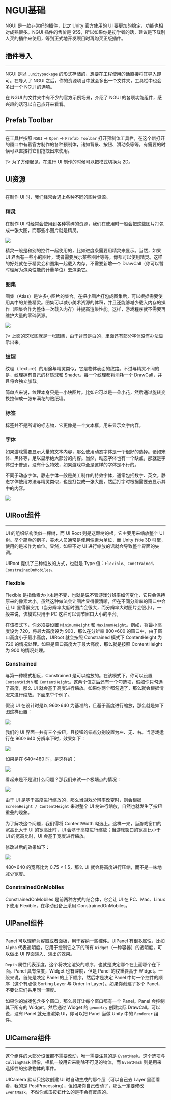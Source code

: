 # NGUI基础

NGUI 是一款非常好的插件，比之 Unity 官方使用的 UI 要更加的稳定，功能也相对成熟很多。NGUI 插件的售价是 95$，所以如果你是初学者的话，建议是下载别人买的插件来使用，等到正式地开发项目时再购买正版插件。

## 插件导入

---

NGUI 是以 `.unitypackage` 的形式存储的，想要在工程使用的话直接将其导入即可。在导入了 NGUI 之后，你的资源项目中就会多出一个文件夹，工具栏中也会多出一个 NGUI 的选项。

在 NGUI 的文件夹中有不少的官方示例场景，介绍了 NGUI 的各项功能组件，感兴趣的话可以自己点开来看看。

## Prefab Toolbar

---

在工具栏按照 `NGUI` -> `Open` -> `Prefab Toolbar` 打开预制体工具栏，在这个新打开的窗口中有着官方制作的各种预制体，诸如背景、按钮、滑动条等等，有需要的时候可以直接将它们拖拽出来使用。

?> 为了方便起见，在进行 UI 制作的时候可以把模式切换为 2D。

## UI资源

---

在制作 UI 时，我们经常会遇上各种不同的图片资源。

### 精灵

在制作 UI 时经常会使用到各种零碎的资源，我们在使用时一般会把这些图片打包成一张大图，而那些小图片就是精灵。

![](http://cdn.fantasticmiao.cn/image/post/U3D/NGUI%E5%9F%BA%E7%A1%80/23.png)

精灵一般是和别的控件一起使用的，比如进度条需要用精灵来显示。当然，如果 UI 界面有一些小的图片，或者需要展示某些图片等等，你都可以使用精灵。这样的好处就在于精灵会和图集一起载入内存，不需要新增一个 DrawCall（你可以暂时理解为渲染性能的计量单位）去渲染它。

### 图集

图集（Atlas）是许多小图片的集合。在把小图片打包成图集后，可以根据需要使用其中的某些精灵。图集可以减小美术资源的体积，并且还能够减少载入内存的操作（图集会作为整体一次载入内存）并提高渲染性能。这样，游戏程序就不需要再维护大量的零碎资源。

![](http://cdn.fantasticmiao.cn/image/post/U3D/NGUI%E5%9F%BA%E7%A1%80/20.png)

?> 上面的这张图就是一张图集，由于背景是白的，里面还有部分字体没有办法显示出来。

### 纹理

纹理（Texture）的用途与精灵类似，它是物体表面的纹路。不过与精灵不同的是，纹理拥有自己的材质球和 Shader。每一个纹理都将消耗一个 DrawCall，并且将会独立加载。

简单点来说，纹理本身只是一小块图片。比如它可以是一朵小花，然后通过旋转变换拉伸成一张布满花的贴纸墙。

### 标签

标签并不是所谓的标志物，它更像是一个文本框，用来显示文字内容。

### 字体

如果游戏需要显示大量的文本内容，那么使用动态字体是一个很好的选择。诸如宋体、黑体等，足以显示绝大部分的内容。当然，动态字体也有一个缺点，那就是字体过于普通，没有什么特效，如果游戏中全是这样的字体是不行的。

不同于动态字体，静态字体一般是美工制作的特效字体，通常包括数字、英文。静态字体使用方法与精灵类似，也是打包成一张大图，然后打字时根据需要去显示其中的内容。

![](http://cdn.fantasticmiao.cn/image/post/U3D/NGUI%E5%9F%BA%E7%A1%80/24.png)

## UIRoot组件

---

UI 的组织结构类似一棵树，而 UI Root 则是这颗树的根，它主要用来缩放整个 UI 树。举个简单的例子，美术人员通常是使用像素为单位，而 Unity 作为 3D 引擎，使用的是米作为单位。显然，如果不对 UI 进行缩放的话就会导致整个界面的失调。

UIRoot 提供了三种缩放的方式，也就是 Type 值：`Flexible`、`Constrained`、`ConstrainedOnMobiles`。

### Flexible

Flexible 是指像素大小永远不变，也就是说不管游戏分辨率如何变化，它只会保持原来的像素大小。虽然这种做法会让图片显得很清晰，但在不同分辨率的窗口中会让 UI 显得很突兀（当分辨率太低时图片会很大，而分辨率大时图片会很小）。一般来说，该模式只用于 PC 这种可以调节窗口大小的平台。

在该模式下，你必须要设置 `MinimumHeight` 和 `MaximumHeight`。例如，将最小高度设为 720，将最大高度设为 900，那么在分辨率 800*600 的窗口中，由于窗口高度小于最小高度，UIRoot 就会按照 Constrained 模式下 ContentHeight 为 720 的情况处理。如果是窗口高度大于最大高度，那么就是按照 ContentHeight 为 900 的情况处理。

### Constrained

与第一种模式相反，Constrained 是可以缩放的。在该模式下，你可以设置 `ContentWidth` 和 `ContentHeight`。这两个值之后还有一个勾选项，假如你只勾选了高度，那么 UI 就会基于高度进行缩放。如果你两个都勾选了，那么就会根据情况来进行缩放。下面来举个例子。

假设 UI 在设计时是以 960×640 为基准的，且基于高度进行缩放，那么就是如下图这样设置：

![](http://cdn.fantasticmiao.cn/image/post/U3D/NGUI%E5%9F%BA%E7%A1%80/58.png)

我们的 UI 界面一共有三个按钮，且按钮的锚点分别设置为左、无、右。当游戏运行在 960×640 分辨率下时，效果如下：

![](http://cdn.fantasticmiao.cn/image/post/U3D/NGUI%E5%9F%BA%E7%A1%80/59.png)

如果是在 640×480 时，是这样的：

![](http://cdn.fantasticmiao.cn/image/post/U3D/NGUI%E5%9F%BA%E7%A1%80/60.png)

看起来是不是没什么问题？那我们来试一个极端点的情况：

![](http://cdn.fantasticmiao.cn/image/post/U3D/NGUI%E5%9F%BA%E7%A1%80/61.png)

由于 UI 是基于高度进行缩放的，那么当游戏分辨率改变时，则会根据 `ScreenHeight / ContentHeight` 来对整个 UI 树进行缩放，自然也就发生了按钮重叠的现象。

为了解决这个问题，我们得将 ContentWidth 勾选上。这样一来，当游戏窗口的宽高比大于 UI 的宽高比时，UI 会基于高度进行缩放；当游戏窗口的宽高比小于 UI 的宽高比时，UI 会基于宽度进行缩放。

修改过后的效果如下：

![](http://cdn.fantasticmiao.cn/image/post/U3D/NGUI%E5%9F%BA%E7%A1%80/62.png)

480×640 的宽高比为 0.75 < 1.5，那么 UI 就会将高度进行压缩，而不是一味地减少宽度。

### ConstrainedOnMobiles

ConstrainedOnMobiles 是前两种方式的结合体，它会让 UI 在 PC、Mac、Linux 下使用 Flexible，在移动设备上采用 ConstrainedOnMobiles。

## UIPanel组件

---

Panel 可以理解为容器或者面板，用于容纳一些控件。UIPanel 有很多属性，比如 `Alpha` 代表透明度，它用于控制它之下的所有 `Widget`（一种容器）的透明度，可以做出 UI 界面淡入、淡出的效果。

`Depth` 属性代表深度，这个将决定渲染的顺序，也就是决定哪个在上面哪个在下面。Panel 具有深度，Widget 也有深度，但是 Panel 的权重要高于 Widget。一般来说，首先是决定 Panel 的上下顺序，然后才是决定 Panel 中每一个控件的顺序（这个有点像 Sorting Layer 与 Order In Layer）。如果你创建了多个 Panel，不要让它们共用同一深度。

如果你的游戏包含多个窗口，那么最好让每个窗口都有一个 Panel。Panel 会控制其下所有的 Widget，然后通过 Widget 的 `geometry` 创建实际 DrawCall。可以说，没有 Panel 就无法渲染 UI，你可以把 Panel 当做 Unity 中的 `Renderer` 组件。

## UICamera组件

---

这个组件的大部分设置都不需要改动，唯一需要注意的是 `EventMask`。这个选项与 `CullingMask` 很像，相机一般用它来剔除不可见的物体，而 `EventMask` 则是用来选择性的接收物体的事件。

UICamera 默认只接收创建 UI 时自动生成的那个层（可以自己去 Layer 里面看看，我的是 PostProcessing），但如果你自己改动了，那么一定要修改 `EventMask`，不然你点击按钮什么的是不会有反应的。